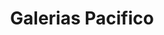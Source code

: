 ---
title: "Galerias Pacifico"
url: /ciudad-autonoma-de-buenos-aires/galerias-pacifico/
shop: ropa
---